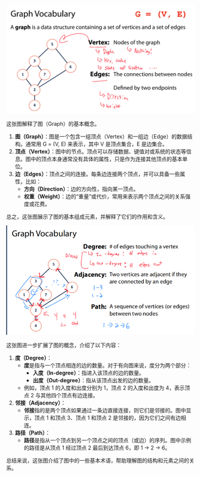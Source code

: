![image-20250409132633066](./READEME6.assets/image-20250409132633066.png)

这张图解释了图（Graph）的基本概念。

1. **图（Graph）**：图是一个包含一组顶点（Vertex）和一组边（Edge）的数据结构。通常用 G = (V, E) 来表示，其中 V 是顶点集合，E 是边集合。
2. **顶点（Vertex）**：图中的节点。顶点可以存储数据、键值对或系统的状态等信息。图中的顶点本身通常没有具体的属性，只是作为连接其他顶点的基本单位。
3. **边（Edges）**：顶点之间的连接。每条边连接两个顶点，并可以具备一些属性，比如：
   - **方向（Direction）**：边的方向性，指向某一顶点。
   - **权重（Weight）**：边的“重量”或代价，常用来表示两个顶点之间的关系强度或花费。

总之，这张图展示了图的基本组成元素，并解释了它们的作用和含义。

![image-20250409132740557](./READEME6.assets/image-20250409132740557.png)

这张图进一步扩展了图的概念，介绍了以下内容：

1. **度（Degree）**：
   - **度**是指与一个顶点相连的边的数量。对于有向图来说，度分为两个部分：
     - **入度（In-degree）**：指进入该顶点的边的数量。
     - **出度（Out-degree）**：指从该顶点出发的边的数量。
   - 例如，顶点 1 的入度和出度分别为 1，顶点 2 的入度和出度为 4，表示顶点 2 与其他四个顶点有边连接。
2. **邻接（Adjacency）**：
   - **邻接**指的是两个顶点如果通过一条边直接连接，则它们是邻接的。图中显示，顶点 1 和顶点 3、顶点 1 和顶点 2 是邻接的，因为它们之间有边相连。
3. **路径（Path）**：
   - **路径**是指从一个顶点到另一个顶点之间的顶点（或边）的序列。图中示例的路径是从顶点 1 经过顶点 2 最后到达顶点 6，即 1 → 2 → 6。

总结来说，这张图介绍了图中的一些基本术语，帮助理解图的结构和元素之间的关系。